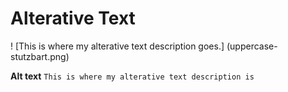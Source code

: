 # Alterative Text

! [This is where my alterative text description goes.] (uppercase-stutzbart.png)

**Alt text** `This is where my alterative text description is`